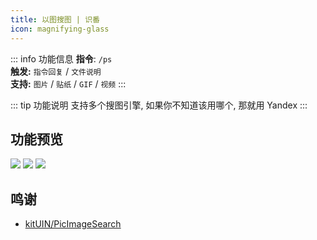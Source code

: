 ```yaml
---
title: 以图搜图 | 识番
icon: magnifying-glass
---
```


::: info 功能信息
**指令**: `/ps`  
**触发:** `指令回复` / `文件说明`  
**支持:** `图片` / `贴纸` / `GIF` / `视频`
<Badge text="指令映射✅"/> <Badge text="REPL模式✅"/>
:::

::: tip 功能说明
支持多个搜图引擎, 如果你不知道该用哪个, 那就用 Yandex
:::

## 功能预览

![](https://img.155155155.xyz/i/2024/03/6606df68932c3.webp)
![](https://img.155155155.xyz/i/2024/03/6606e050ac09e.webp)
![](https://img.155155155.xyz/i/2024/03/6606e06da63df.webp)

## 鸣谢

- [kitUIN/PicImageSearch](https://github.com/kitUIN/PicImageSearch)